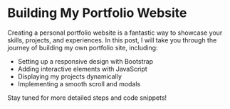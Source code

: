 # Building My Portfolio Website

Creating a personal portfolio website is a fantastic way to showcase your skills, projects, and experiences. In this post, I will take you through the journey of building my own portfolio site, including:

- Setting up a responsive design with Bootstrap
- Adding interactive elements with JavaScript
- Displaying my projects dynamically
- Implementing a smooth scroll and modals

Stay tuned for more detailed steps and code snippets!
